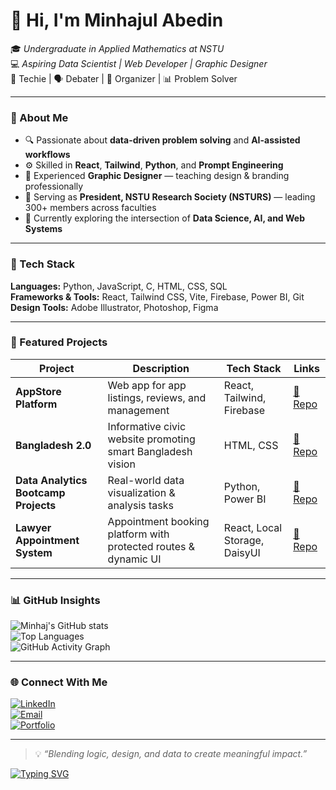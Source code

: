 <!-- 🌐 GitHub Profile README for Minhajul Abedin -->

# 👋 Hi, I'm Minhajul Abedin  

🎓 *Undergraduate in Applied Mathematics at NSTU*  
💻 *Aspiring Data Scientist | Web Developer | Graphic Designer*  
🧠 Techie | 🗣️ Debater | 🧩 Organizer | 📊 Problem Solver  

---

### 🚀 About Me  
- 🔍 Passionate about **data-driven problem solving** and **AI-assisted workflows**  
- ⚙️ Skilled in **React**, **Tailwind**, **Python**, and **Prompt Engineering**  
- 🎨 Experienced **Graphic Designer** — teaching design & branding professionally  
- 🧭 Serving as **President, NSTU Research Society (NSTURS)** — leading 300+ members across faculties  
- 🌱 Currently exploring the intersection of **Data Science, AI, and Web Systems**

---

### 🧰 Tech Stack  
**Languages:** Python, JavaScript, C, HTML, CSS, SQL  
**Frameworks & Tools:** React, Tailwind CSS, Vite, Firebase, Power BI, Git  
**Design Tools:** Adobe Illustrator, Photoshop, Figma  

---

### 📂 Featured Projects  
| Project | Description | Tech Stack | Links |
|----------|--------------|-------------|--------|
| **AppStore Platform** | Web app for app listings, reviews, and management | React, Tailwind, Firebase | [🔗 Repo](#) |
| **Bangladesh 2.0** | Informative civic website promoting smart Bangladesh vision | HTML, CSS | [🔗 Repo](#) |
| **Data Analytics Bootcamp Projects** | Real-world data visualization & analysis tasks | Python, Power BI | [🔗 Repo](#) |
| **Lawyer Appointment System** | Appointment booking platform with protected routes & dynamic UI | React, Local Storage, DaisyUI | [🔗 Repo](#) |

---

### 📊 GitHub Insights  
![Minhaj's GitHub stats](https://github-readme-stats.vercel.app/api?username=minhajulabedin&show_icons=true&theme=tokyonight&hide_border=true)  
![Top Languages](https://github-readme-stats.vercel.app/api/top-langs/?username=minhajulabedin&layout=compact&theme=tokyonight&hide_border=true)  
![GitHub Activity Graph](https://github-readme-activity-graph.vercel.app/graph?username=minhajulabedin&theme=react-dark&hide_border=true)

---

### 🌐 Connect With Me  
[![LinkedIn](https://img.shields.io/badge/LinkedIn-blue?logo=linkedin&logoColor=white)](https://linkedin.com/in/minhajulabedin)  
[![Email](https://img.shields.io/badge/Email-red?logo=gmail&logoColor=white)](mailto:yourmail@gmail.com)  
[![Portfolio](https://img.shields.io/badge/Portfolio-000?logo=githubpages&logoColor=white)](https://minhajulabedin.github.io)

---

> 💡 *“Blending logic, design, and data to create meaningful impact.”*  

[![Typing SVG](https://readme-typing-svg.herokuapp.com?size=22&width=600&lines=Data+Scientist+in+the+Making;Full-Stack+Web+Developer;Graphic+Designer+%26+Organizer;AI+Prompt+Executor)](https://git.io/typing-svg)
